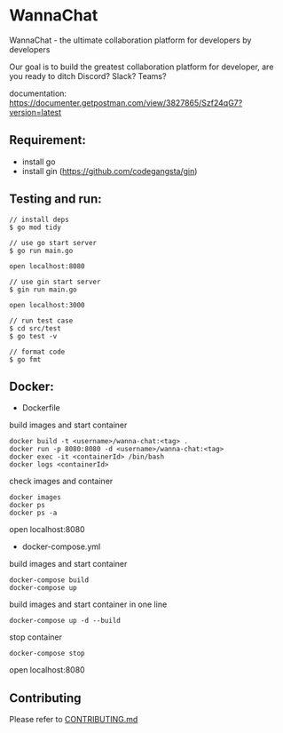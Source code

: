 # WannaChat

WannaChat - the ultimate collaboration platform for developers by developers

Our goal is to build the greatest collaboration platform for developer, are you ready to ditch Discord? Slack? Teams?

documentation: https://documenter.getpostman.com/view/3827865/Szf24qG7?version=latest

## Requirement:
 - install go
 - install gin (https://github.com/codegangsta/gin)

## Testing and run:

```
// install deps
$ go mod tidy

// use go start server
$ go run main.go

open localhost:8080

// use gin start server
$ gin run main.go

open localhost:3000

// run test case
$ cd src/test
$ go test -v

// format code
$ go fmt
```

## Docker:

- Dockerfile

build images and start container
```
docker build -t <username>/wanna-chat:<tag> .
docker run -p 8080:8080 -d <username>/wanna-chat:<tag>
docker exec -it <containerId> /bin/bash
docker logs <containerId>
```

check images and container
```
docker images
docker ps
docker ps -a
```

open localhost:8080

- docker-compose.yml

build images and start container
```
docker-compose build
docker-compose up
```
build images and start container in one line
```
docker-compose up -d --build
```

stop container
```
docker-compose stop
```

open localhost:8080

## Contributing

Please refer to [CONTRIBUTING.md](https://github.com/yeukfei02/WannaChat/blob/master/CONTRIBUTING.md)
